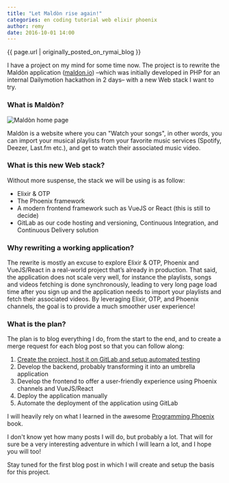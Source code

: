 ```yaml
---
title: "Let Maldòn rise again!"
categories: en coding tutorial web elixir phoenix
author: remy
date: 2016-10-01 14:00
---
```


{{ page.url | originally_posted_on_rymai_blog }}

I have a project on my mind for some time now. The project is to rewrite the
Maldòn application ([maldon.io](http://maldon.io)) –which was initially
developed in PHP for an internal Dailymotion hackathon in 2 days– with a new Web
stack I want to try.

<!--more-->

### What is Maldòn?

<img class="full" src="https://d1yjw8g5csx279.cloudfront.net/blog/maldon/home.jpg"
  alt="Maldòn home page" title="Maldòn home page" />

Maldòn is a website where you can "Watch your songs", in other words, you can
import your musical playlists from your favorite music services (Spotify,
Deezer, Last.fm etc.), and get to watch their associated music video.

### What is this new Web stack?

Without more suspense, the stack we will be using is as follow:

- Elixir & OTP
- The Phoenix framework
- A modern frontend framework such as VueJS or React (this is still to decide)
- GitLab as our code hosting and versioning, Continuous Integration, and
  Continuous Delivery solution

### Why rewriting a working application?

The rewrite is mostly an excuse to explore Elixir & OTP, Phoenix and VueJS/React
in a real-world project that’s already in production. That said, the application
does not scale very well, for instance the playlists, songs and videos fetching
is done synchronously, leading to very long page load time after you sign up and
the application needs to import your playlists and fetch their associated
videos. By leveraging Elixir, OTP, and Phoenix channels, the goal is to provide
a much smoother user experience!

### What is the plan?

The plan is to blog everything I do, from the start to the end, and to create a
merge request for each blog post so that you can follow along:

1. [Create the project, host it on GitLab and setup automated testing]
1. Develop the backend, probably transforming it into an umbrella application
1. Develop the frontend to offer a user-friendly experience using Phoenix
  channels and VueJS/React
1. Deploy the application manually
1. Automate the deployment of the application using GitLab

I will heavily rely on what I learned in the awesome [Programming Phoenix] book.

I don't know yet how many posts I will do, but probably a lot. That will for
sure be a very interesting adventure in which I will learn a lot, and I hope you
will too!

Stay tuned for the first blog post in which I will create and setup the basis
for this project.

[Programming Phoenix]: https://pragprog.com/book/phoenix/programming-phoenix
[Create the project, host it on GitLab and setup automated testing]: /blog/2016/10/02/bootstrapping-the-maldon-project/
